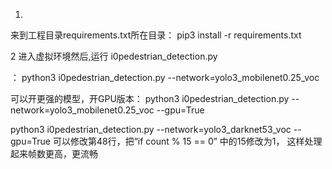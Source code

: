 1. 
来到工程目录requirements.txt所在目录：
pip3 install -r requirements.txt

2
进入虚拟环境然后,运行 i0pedestrian_detection.py


：
python3 i0pedestrian_detection.py  --network=yolo3_mobilenet0.25_voc 


可以开更强的模型，开GPU版本：
python3 i0pedestrian_detection.py  --network=yolo3_mobilenet0.25_voc --gpu=True

python3 i0pedestrian_detection.py  --network=yolo3_darknet53_voc --gpu=True
可以修改第48行，把“if count % 15 == 0” 中的15修改为1， 这样处理起来帧数更高，更流畅



